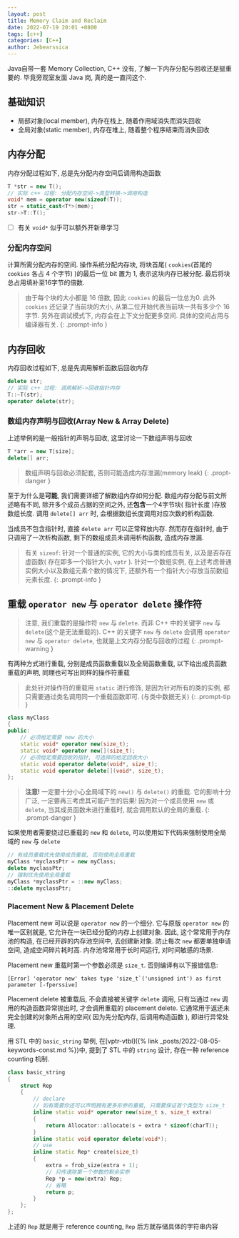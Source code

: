 ```yaml
---
layout: post
title: Memory Claim and Reclaim
date: 2022-07-19 20:01 +0800
tags: [c++]
categories: [C++]
author: Jebearssica
---
```


Java自带一套 Memory Collection, C++ 没有, 了解一下内存分配与回收还是挺重要的. 毕竟旁观室友面 Java 岗, 真的是一直问这个.

## 基础知识

* 局部对象(local member), 内存在栈上, 随着作用域消失而消失回收
* 全局对象(static member), 内存在堆上, 随着整个程序结束而消失回收

## 内存分配

内存分配过程如下, 总是先分配内存空间后调用构造函数

```c++
T *str = new T();
// 实际 c++ 过程: 分配内存空间->类型转换->调用构造
void* mem = operator new(sizeof(T));
str = static_cast<T*>(mem);
str->T::T();
```

- [ ] 有关 `void*` 似乎可以额外开新章学习

### 分配内存空间

计算所需分配内存的空间. 操作系统分配内存块, 将块首尾( `cookies`(首尾的 `cookies` 各占 4 个字节) )的最后一位 bit 置为 1, 表示这块内存已被分配. 最后将块总占用填补至16字节的倍数.

> 由于每个块的大小都是 16 倍数, 因此 `cookies` 的最后一位总为0. 此外 `cookies` 还记录了当前块的大小, 从第二位开始代表当前块一共有多少个 16 字节. 另外在调试模式下, 内存会在上下文分配更多空间. 具体的空间占用与编译器有关.
{: .prompt-info }

## 内存回收

内存回收过程如下, 总是先调用解析函数后回收内存

```c++
delete str;
// 实际 c++ 过程: 调用解析->回收指针内存
T::~T(str);
operator delete(str);
```

### 数组内存声明与回收(Array New & Array Delete)

上述举例的是一般指针的声明与回收, 这里讨论一下数组声明与回收

```c++
T *arr = new T[size];
delete[] arr;
```

> 数组声明与回收必须配套, 否则可能造成内存泄漏(memory leak)
{: .propt-danger }

至于为什么是**可能**, 我们需要详细了解数组内存如何分配. 数组内存分配与前文所述略有不同, 除开多个成员占据的空间之外, 还**包含**一个4字节块( 指针长度 )存放数组长度. 调用 `delete[] arr` 时, 会根据数组长度调用对应次数的析构函数.

当成员不包含指针时, 直接 `delete arr` 可以正常释放内存. 然而存在指针时, 由于只调用了一次析构函数, 剩下的数组成员未调用析构函数, 造成内存泄漏.

> 有关 `sizeof`: 针对一个普通的实例, 它的大小与类的成员有关, 以及是否存在虚函数( 存在即多一个指针大小, `vptr` ). 针对一个数组实例, 在上述考虑普通实例大小以及数组元素个数的情况下, 还额外有一个指针大小存放当前数组元素长度.
{: .prompt-info }

## 重载 `operator new` 与 `operator delete` 操作符

> 注意, 我们重载的是操作符 `new` 与 `delete`. 而非 C++ 中的关键字 `new` 与 `delete`(这个是无法重载的). C++ 的关键字 `new` 与 `delete` 会调用 `operator new` 与 `operator delete`, 也就是上文内存分配与回收的过程
{: .prompt-warning }

有两种方式进行重载, 分别是成员函数重载以及全局函数重载, 以下给出成员函数重载的声明, 同理也可写出同样的操作符重载

> 此处针对操作符的重载用 `static` 进行修饰, 是因为针对所有的类的实例, 都只需要通过类名调用同一个重载函数即可. (与类中数据无关)
{: .prompt-tip }

```c++
class myClass
{
public:
    // 必须给定需要 new 的大小
    static void* operator new(size_t);
    static void* operator new[](size_t);
    // 必须给定需要回收的指针, 可选择的给定回收大小
    static void operator delete(void*, size_t);
    static void operator delete[](void*, size_t);
};
```

> **注意!** 一定要十分小心全局域下的 `new()` 与 `delete()` 的重载. 它的影响十分广泛, 一定要再三考虑其可能产生的后果! 因为对一个成员使用 `new` 或 `delete`, 当其成员函数未进行重载时, 就会调用默认的全局的重载.
{: .prompt-danger }

如果使用者需要绕过已重载的 `new` 和 `delete`, 可以使用如下代码来强制使用全局域的 `new` 与 `delete`

```c++
// 有成员重载优先使用成员重载, 否则使用全局重载
myClass *myclassPtr = new myClass;
delete myclassPtr;
// 强制优先使用全局重载
myClass *myclassPtr = ::new myClass;
::delete myclassPtr;
```

### Placement New & Placement Delete

Placement new 可以说是 `operator new` 的一个细分. 它与原版 `operator new` 的唯一区别就是, 它允许在一块已经分配的内存上创建对象. 因此, 这个常常用于内存池的构造, 在已经开辟的内存池空间中, 去创建新对象. 防止每次 `new` 都要单独申请空间, 造成空间碎片耗时高. 内存池常常用于长时间运行, 对时间敏感的场景.

Placement new 重载时第一个参数必须是 `size_t`. 否则编译有以下报错信息:

```shell
[Error] 'operator new' takes type 'size_t`('unsigned int') as first parameter [-fperssive]
```

Placement delete 被重载后, 不会直接被关键字 `delete` 调用, 只有当通过 `new` 调用的构造函数异常抛出时, 才会调用重载的 placement delete. 它通常用于返还未完全创建的对象所占用的空间( 因为先分配内存, 后调用构造函数 ), 即进行异常处理.

用 STL 中的 `basic_string` 举例, 在[vptr-vtbl]({% link _posts/2022-08-05-keywords-const.md %})中, 提到了 STL 中的 `string` 设计, 存在一种 reference counting 机制.

```c++
class basic_string
{
    struct Rep
    {
        // declare
        // 如有需要你还可以声明拥有更多形参的重载, 只需要保证首个类型为 size_t
        inline static void* operator new(size_t s, size_t extra)
        {
            return Allocator::allocate(s + extra * sizeof(charT));
        }
        inline static void operator delete(void*);
        // use
        inline static Rep* create(size_t)
        {
            extra = frob_size(extra + 1);
            // 只传递除第一个参数的剩余实参
            Rep *p = new(extra) Rep;
            // 省略
            return p;
        }
    };
};
```

上述的 `Rep` 就是用于 reference counting, `Rep` 后方就存储具体的字符串内容
